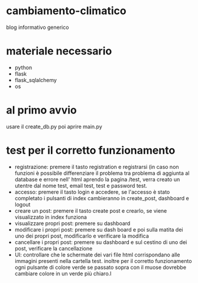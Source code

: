 # cambiamento-climatico
blog informativo generico

# materiale necessario
- python
- flask
- flask_sqlalchemy
- os
# al primo avvio
usare il create_db.py
poi aprire main.py

# test per il corretto funzionamento

- registrazione: premere il tasto registration e registrarsi (in caso non funzioni è possibile differenziare il problema tra problema di aggiunta al database e errore nell' html aprendo la pagina /test, verra creato un utentre dal nome test, email test, test e password test.
- accesso: premere il tasto login e accedere, se l'accesso è stato completato i pulsanti di index cambieranno in create_post, dashboard e logout
- creare un post: premere il tasto create post e crearlo, se viene visualizzato in index funziona
- visualizzare propri post: premere su dashboard
- modificare i propri post: premere su dash board e poi sulla matita dei uno dei propri post, modificarlo e verificare la modifica
- cancellare i propri post: premere su dashboard e sul cestino di uno dei post, verificare la cancellazione
- UI: controllare che le schermate dei vari file html corrispondano alle immagini presenti nella cartella test. inoltre per il corretto funzionamento ogni pulsante di colore verde se passato sopra con il muose dovrebbe cambiare colore in un verde più chiaro.l
